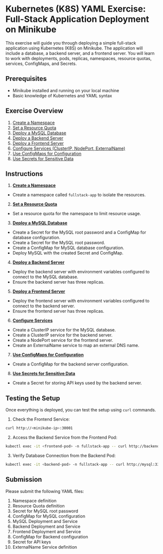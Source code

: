 # Kubernetes (K8S) YAML Exercise: Full-Stack Application Deployment on Minikube

This exercise will guide you through deploying a simple full-stack application using Kubernetes (K8S) on Minikube. The application will include a database, a backend server, and a frontend server. You will learn to work with deployments, pods, replicas, namespaces, resource quotas, services, ConfigMaps, and Secrets.

## Prerequisites

- Minikube installed and running on your local machine
- Basic knowledge of Kubernetes and YAML syntax

## Exercise Overview

1. <u>Create a Namespace</u>
2. <u>Set a Resource Quota</u>
3. <u>Deploy a MySQL Database</u>
4. <u>Deploy a Backend Server</u>
5. <u>Deploy a Frontend Server</u>
6. <u>Configure Services (ClusterIP, NodePort, ExternalName)</u>
7. <u>Use ConfigMaps for Configuration</u>
8. <u>Use Secrets for Sensitive Data</u>

## Instructions

1. <u><b>Create a Namespace</b></u>

- Create a namespace called `fullstack-app` to isolate the resources.

2. <u><b>Set a Resource Quota</b></u>

- Set a resource quota for the namespace to limit resource usage.

3. <u><b>Deploy a MySQL Database</b></u>

- Create a Secret for the MySQL root password and a ConfigMap for database configuration.
- Create a Secret for the MySQL root password.
- Create a ConfigMap for MySQL database configuration.
- Deploy MySQL with the created Secret and ConfigMap.

4. <u><b>Deploy a Backend Server</b></u>

- Deploy the backend server with environment variables configured to connect to the MySQL database.
- Ensure the backend server has three replicas.

5. <u><b>Deploy a Frontend Server</b></u>

- Deploy the frontend server with environment variables configured to connect to the backend server.
- Ensure the frontend server has three replicas.

6. <u><b>Configure Services</b></u>

- Create a ClusterIP service for the MySQL database.
- Create a ClusterIP service for the backend server.
- Create a NodePort service for the frontend server.
- Create an ExternalName service to map an external DNS name.

7. <u><b>Use ConfigMaps for Configuration</b></u>

- Create a ConfigMap for the backend server configuration.

8. <u><b>Use Secrets for Sensitive Data</b></u>

- Create a Secret for storing API keys used by the backend server.

## Testing the Setup

Once everything is deployed, you can test the setup using `curl` commands.

1. Check the Frontend Service:

```sh
curl http://<minikube-ip>:30001
```

2. Access the Backend Service from the Frontend Pod:

```sh
kubectl exec -it <frontend-pod> -n fullstack-app -- curl http://backend:8080
```

3. Verify Database Connection from the Backend Pod:

```sh
kubectl exec -it <backend-pod> -n fullstack-app -- curl http://mysql:3306
```

## Submission

Please submit the following YAML files:

1. Namespace definition
2. Resource Quota definition
3. Secret for MySQL root password
4. ConfigMap for MySQL configuration
5. MySQL Deployment and Service
6. Backend Deployment and Service
7. Frontend Deployment and Service
8. ConfigMap for Backend configuration
9. Secret for API keys
10. ExternalName Service definition
